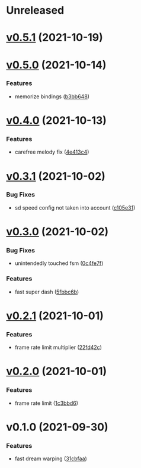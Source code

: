 # Unreleased

# [v0.5.1](https://github.com/Clazex/HollowKnight.GodSeekerPlus/compare/v0.5.0...v0.5.1) (2021-10-19)

# [v0.5.0](https://github.com/Clazex/HollowKnight.GodSeekerPlus/compare/v0.4.0...v0.5.0) (2021-10-14)

### Features

* memorize bindings ([b3bb648](https://github.com/Clazex/HollowKnight.GodSeekerPlus/commit/b3bb6486d360e140d650ff27c86878133f88090a))

# [v0.4.0](https://github.com/Clazex/HollowKnight.GodSeekerPlus/compare/v0.3.1...v0.4.0) (2021-10-13)

### Features

* carefree melody fix ([4e413c4](https://github.com/Clazex/HollowKnight.GodSeekerPlus/commit/4e413c427ef72148ebbbd1c912d2f743eae520b7))

# [v0.3.1](https://github.com/Clazex/HollowKnight.GodSeekerPlus/compare/v0.3.0...v0.3.1) (2021-10-02)

### Bug Fixes

* sd speed config not taken into account ([c105e31](https://github.com/Clazex/HollowKnight.GodSeekerPlus/commit/c105e3147e03acedc3498e9d977d22561632ca91))

# [v0.3.0](https://github.com/Clazex/HollowKnight.GodSeekerPlus/compare/v0.2.1...v0.3.0) (2021-10-02)

### Bug Fixes

* unintendedly touched fsm ([0c4fe7f](https://github.com/Clazex/HollowKnight.GodSeekerPlus/commit/0c4fe7f7d8e06e017cf666c32c4a91b6757a2c08))

### Features

* fast super dash ([5fbbc6b](https://github.com/Clazex/HollowKnight.GodSeekerPlus/commit/5fbbc6bbc1229f4aaca4f8141b778929f472073b))

# [v0.2.1](https://github.com/Clazex/HollowKnight.GodSeekerPlus/compare/v0.2.0...v0.2.1) (2021-10-01)

### Features

* frame rate limit multiplier ([22fd42c](https://github.com/Clazex/HollowKnight.GodSeekerPlus/commit/22fd42c432a6e3d41fea4e9d3762422321c9981d))

# [v0.2.0](https://github.com/Clazex/HollowKnight.GodSeekerPlus/compare/v0.1.0...v0.2.0) (2021-10-01)

### Features

* frame rate limit ([1c3bbd6](https://github.com/Clazex/HollowKnight.GodSeekerPlus/commit/1c3bbd60d1c83908b344a25c21e6882c0d040d35))

# v0.1.0 (2021-09-30)

### Features

* fast dream warping ([31cbfaa](https://github.com/Clazex/HollowKnight.GodSeekerPlus/commit/31cbfaab0827c48e5d4b93347d6a87d549a9423e))
